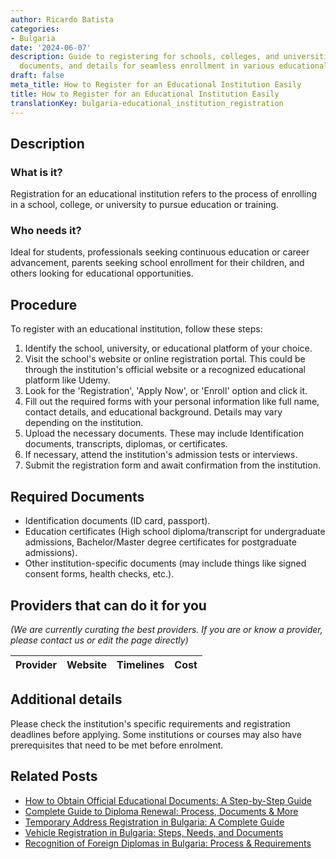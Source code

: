 ```yaml
---
author: Ricardo Batista
categories:
- Bulgaria
date: '2024-06-07'
description: Guide to registering for schools, colleges, and universities. Steps,
  documents, and details for seamless enrollment in various educational institutions.
draft: false
meta_title: How to Register for an Educational Institution Easily
title: How to Register for an Educational Institution Easily
translationKey: bulgaria-educational_institution_registration
---
```


## Description
### What is it?
Registration for an educational institution refers to the process of enrolling in a school, college, or university to pursue education or training.

### Who needs it?
Ideal for students, professionals seeking continuous education or career advancement, parents seeking school enrollment for their children, and others looking for educational opportunities.

## Procedure
To register with an educational institution, follow these steps:

1. Identify the school, university, or educational platform of your choice.
2. Visit the school's website or online registration portal. This could be through the institution's official website or a recognized educational platform like Udemy.
3. Look for the 'Registration', 'Apply Now', or 'Enroll' option and click it.
4. Fill out the required forms with your personal information like full name, contact details, and educational background. Details may vary depending on the institution.
5. Upload the necessary documents. These may include Identification documents, transcripts, diplomas, or certificates.
6. If necessary, attend the institution's admission tests or interviews.
7. Submit the registration form and await confirmation from the institution.

## Required Documents
* Identification documents (ID card, passport).
* Education certificates (High school diploma/transcript for undergraduate admissions, Bachelor/Master degree certificates for postgraduate admissions).
* Other institution-specific documents (may include things like signed consent forms, health checks, etc.).

## Providers that can do it for you

_(We are currently curating the best providers. If you are or know a provider, please contact us or edit the page directly)_

| Provider        |     Website     |     Timelines    |       Cost      |
| :-------------: | :-------------: |  :-------------: | :-------------: |

## Additional details
Please check the institution's specific requirements and registration deadlines before applying. Some institutions or courses may also have prerequisites that need to be met before enrolment.


## Related Posts

- [How to Obtain Official Educational Documents: A Step-by-Step Guide](https://tramitit.com/guides/bulgaria/issuance_of_an_educational_document/)
- [Complete Guide to Diploma Renewal: Process, Documents & More](https://tramitit.com/guides/bulgaria/diploma_renewal/)
- [Temporary Address Registration in Bulgaria: A Complete Guide](https://tramitit.com/guides/bulgaria/temporary_address_registration/)
- [Vehicle Registration in Bulgaria: Steps, Needs, and Documents](https://tramitit.com/guides/bulgaria/registration_of_a_new_vehicle/)
- [Recognition of Foreign Diplomas in Bulgaria: Process & Requirements](https://tramitit.com/guides/bulgaria/recognition_of_a_foreign_diploma/)
